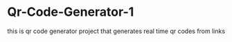 # Qr-Code-Generator-1
this is qr code generator  project that generates real time qr codes from links 
